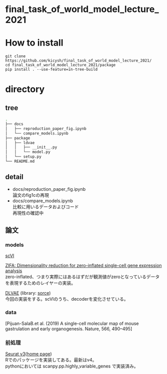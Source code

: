 # final_task_of_world_model_lecture_2021

# How to install
```
git clone https://github.com/kicysh/final_task_of_world_model_lecture_2021/
cd final_task_of_world_model_lecture_2021/package
pip install . --use-feature=in-tree-build
```
# directory
## tree
```bash
.
├── docs
│   ├── reproduction_paper_fig.ipynb
│   └── compare_models.ipynb 
├── package
│   ├── ldvae
│   │   ├── __init__.py
│   │   └── model.py
│   └── setup.py
└── README.md

```
## detail
- docs/reproduction_paper_fig.ipynb  
論文のfig1cの再現  
- docs/compare_models.ipynb  
比較に用いるデータおよびコード  
再現性の確認中

## 論文
### models
[scVI](https://www.nature.com/articles/s41592-018-0229-2.epdf?author_access_token=5sMbnZl1iBFitATlpKkddtRgN0jAjWel9jnR3ZoTv0P1-tTjoP-mBfrGiMqpQx63aBtxToJssRfpqQ482otMbBw2GIGGeinWV4cULBLPg4L4DpCg92dEtoMaB1crCRDG7DgtNrM_1j17VfvHfoy1cQ%3D%3D)

[ZIFA: Dimensionality reduction for zero-inflated single-cell gene expression analysis](https://genomebiology.biomedcentral.com/articles/10.1186/s13059-015-0805-z)  
zero-inflated、つまり実際にはあるはずだが観測値がzeroとなっているデータを表現するためのレイヤーの実装。　

[DLVAE](https://academic.oup.com/bioinformatics/article/36/11/3418/5807606#supplementary-data) (library: [sorce](https://github.com/tabdelaal/scVI/tree/b20e34f02a87d16790dbacc95b2ae1714c08615c))  
今回の実装をする。scVIのうち、decoderを変化させている。

### data
[Pijuan-SalaB.et al.  (2019) A single-cell molecular map of mouse gastrulation and early organogenesis. Nature, 566, 490–495]  

### 前処理
[Seurat v3](https://www.cell.com/cell/fulltext/S0092-8674(19)30559-8)([home page](https://satijalab.org/seurat/))  
Rでのパッケージを実装してある。最新はv4。  
pythonにおいては scanpy.pp.highly_variable_genes で実装済み。
